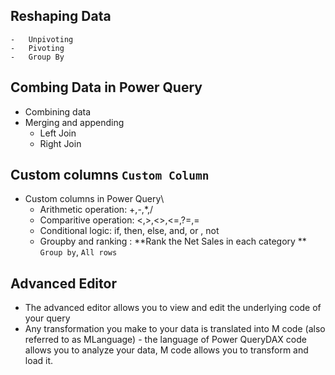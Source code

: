## Reshaping Data
    -	Unpivoting
    -	Pivoting
    -	Group By
## Combing Data in Power Query
  -	Combining data 
  -	Merging and appending
    -	Left Join
    -	Right Join
## Custom columns ``Custom Column``
  -	Custom columns in Power Query\
    -	Arithmetic operation: +,-,*,/
    -	Comparitive operation: <,>,<>,<=,?=,=
    -	Conditional logic: if, then, else, and, or , not
    -	Groupby and ranking  : **Rank the Net Sales in each category ** ``Group by``, ``All rows``
## Advanced Editor
  -	The advanced editor allows you to view and edit the underlying code of your query
  -	Any transformation you make to your data is translated into M code (also referred to as MLanguage) - the language of Power QueryDAX code allows you to analyze your data, M code allows you to transform and load it.
